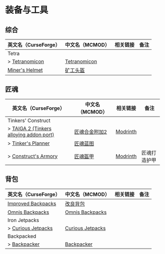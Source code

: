 # 装备与工具

## 综合

| 英文名（CurseForge）                                                         | 中文名（MCMOD）                                      | 相关链接 | 备注 |
| ---------------------------------------------------------------------------- | ---------------------------------------------------- | -------- | ---- |
| Tetra                                                                        |                                                      |          |      |
| > [Tetranomicon](https://www.curseforge.com/minecraft/mc-mods/tetranomicon)  | [Tetranomicon](https://www.mcmod.cn/class/5261.html) |          |      |
| [Miner's Helmet](https://www.curseforge.com/minecraft/mc-mods/miners-helmet) | [矿工头盔](https://www.mcmod.cn/class/3419.html)     |          |      |

## 匠魂

| 英文名（CurseForge）                                                                           | 中文名（MCMOD）                                       | 相关链接                                               | 备注         |
| ---------------------------------------------------------------------------------------------- | ----------------------------------------------------- | ------------------------------------------------------ | ------------ |
| Tinkers' Construct                                                                             |                                                       |                                                        |              |
| > [TAIGA 2 (Tinkers alloying addon port)](https://www.curseforge.com/minecraft/mc-mods/taiga2) | [匠魂合金附加2](https://www.mcmod.cn/class/4515.html) | [Modrinth](https://modrinth.com/mod/taiga2)            |              |
| > [Tinker's Planner](https://www.curseforge.com/minecraft/mc-mods/tinkers-planner)             | [匠魂蓝图](https://www.mcmod.cn/class/4575.html)      |                                                        |              |
| > [Construct's Armory](https://www.curseforge.com/minecraft/mc-mods/constructs-armory)         | [匠魂盔甲](https://www.mcmod.cn/class/1318.html)      | [Modrinth](https://modrinth.com/mod/constructs-armory) | 匠魂打造护甲 |

## 背包

| 英文名（CurseForge）                                                                 | 中文名（MCMOD）                                          | 相关链接 | 备注 |
| ------------------------------------------------------------------------------------ | -------------------------------------------------------- | -------- | ---- |
| [Improved Backpacks](https://www.curseforge.com/minecraft/mc-mods/improvedbackpacks) | [改良背包](https://www.mcmod.cn/class/5126.html)         |          |      |
| [Omnis Backpacks](https://www.curseforge.com/minecraft/mc-mods/omnis-backpacks)      | [Omnis Backpacks](https://www.mcmod.cn/class/4294.html)  |          |      |
| Iron Jetpacks                                                                        |                                                          |          |      |
| > [Curious Jetpacks](https://www.curseforge.com/minecraft/mc-mods/curious-jetpacks)  | [Curious Jetpacks](https://www.mcmod.cn/class/3983.html) |          |      |
| Backpacked                                                                           |                                                          |          |      |
| > [Backpacker](https://www.curseforge.com/minecraft/mc-mods/backpacker)              | [Backpacker](https://www.mcmod.cn/class/3574.html)       |          |      |
